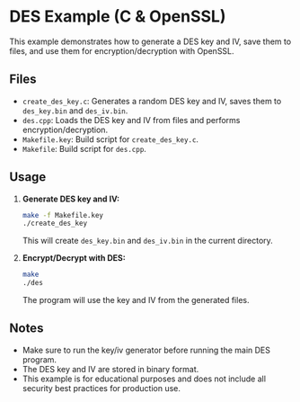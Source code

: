# DES Example (C & OpenSSL)

This example demonstrates how to generate a DES key and IV, save them to files, and use them for encryption/decryption with OpenSSL.

## Files
- `create_des_key.c`: Generates a random DES key and IV, saves them to `des_key.bin` and `des_iv.bin`.
- `des.cpp`: Loads the DES key and IV from files and performs encryption/decryption.
- `Makefile.key`: Build script for `create_des_key.c`.
- `Makefile`: Build script for `des.cpp`.

## Usage

1. **Generate DES key and IV:**
   ```sh
   make -f Makefile.key
   ./create_des_key
   ```
   This will create `des_key.bin` and `des_iv.bin` in the current directory.

2. **Encrypt/Decrypt with DES:**
   ```sh
   make
   ./des
   ```
   The program will use the key and IV from the generated files.

## Notes
- Make sure to run the key/iv generator before running the main DES program.
- The DES key and IV are stored in binary format.
- This example is for educational purposes and does not include all security best practices for production use.

